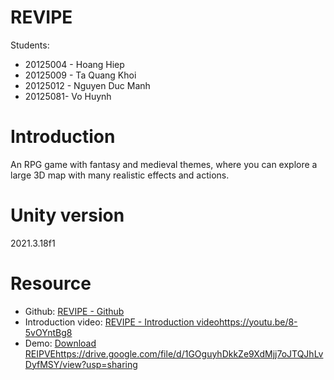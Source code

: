 # REVIPE

Students:
- 20125004 - Hoang Hiep
- 20125009 - Ta Quang Khoi
- 20125012 - Nguyen Duc Manh
- 20125081- Vo Huynh

# Introduction
An RPG game with fantasy and medieval themes, where you can explore a large 3D map with many realistic effects and actions.

# Unity version
2021.3.18f1

# Resource
- Github: [REVIPE - Github](https://github.com/SIReal3103/REVIPE)
- Introduction video: [REVIPE - Introduction video](https://youtu.be/8-5vOYntBg8)https://youtu.be/8-5vOYntBg8
- Demo: [Download REIPVE](https://drive.google.com/file/d/1GOguyhDkkZe9XdMjj7oJTQJhLvDyfMSY/view?usp=sharing)https://drive.google.com/file/d/1GOguyhDkkZe9XdMjj7oJTQJhLvDyfMSY/view?usp=sharing
